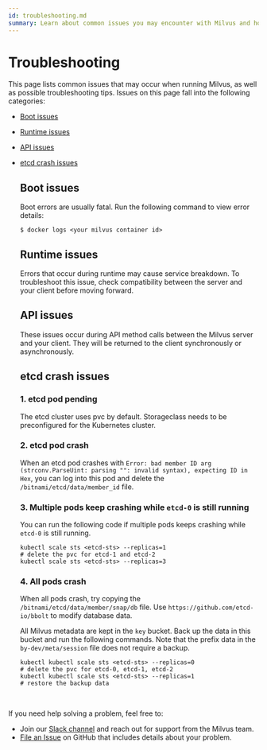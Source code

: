 ```yaml
---
id: troubleshooting.md
summary: Learn about common issues you may encounter with Milvus and how to overcome them.
---
```

# Troubleshooting
This page lists common issues that may occur when running Milvus, as well as possible troubleshooting tips. Issues on this page fall into the following categories:

- [Boot issues](troubleshooting.md#Boot-issues)
- [Runtime issues](troubleshooting.md#Runtime-issues)
- [API issues](troubleshooting.md#API-issues)
- [etcd crash issues](troubleshooting.md#etcd-crash-issues)


  ## Boot issues

  Boot errors are usually fatal. Run the following command to view error details:

  ```
  $ docker logs <your milvus container id>
  ```


  ## Runtime issues

  Errors that occur during runtime may cause service breakdown. To troubleshoot this issue, check compatibility between the server and your client before moving forward.


  ## API issues

  These issues occur during API method calls between the Milvus server and your client. They will be returned to the client synchronously or asynchronously.
  

  ## etcd crash issues
  
  ### 1. etcd pod pending

  The etcd cluster uses pvc by default. Storageclass needs to be preconfigured for the Kubernetes cluster.

  ### 2. etcd pod crash

  When an etcd pod crashes with `Error: bad member ID arg (strconv.ParseUint: parsing "": invalid syntax), expecting ID in Hex`, you can log into this pod and delete the `/bitnami/etcd/data/member_id` file.

  ### 3. Multiple pods keep crashing while `etcd-0` is still running

  You can run the following code if multiple pods keeps crashing while `etcd-0` is still running.
  
  ```
  kubectl scale sts <etcd-sts> --replicas=1
  # delete the pvc for etcd-1 and etcd-2
  kubectl scale sts <etcd-sts> --replicas=3
  ```
  
  ### 4. All pods crash
  
  When all pods crash, try copying the `/bitnami/etcd/data/member/snap/db` file. Use `https://github.com/etcd-io/bbolt` to modify database data.

  All Milvus metadata are kept in the `key` bucket. Back up the data in this bucket and run the following commands. Note that the prefix data in the `by-dev/meta/session` file does not require a backup.
  
  ```
  kubectl kubectl scale sts <etcd-sts> --replicas=0
  # delete the pvc for etcd-0, etcd-1, etcd-2
  kubectl kubectl scale sts <etcd-sts> --replicas=1
  # restore the backup data
  ```



<br/>

  If you need help solving a problem, feel free to:

  - Join our [Slack channel](https://join.slack.com/t/milvusio/shared_invite/enQtNzY1OTQ0NDI3NjMzLWNmYmM1NmNjOTQ5MGI5NDhhYmRhMGU5M2NhNzhhMDMzY2MzNDdlYjM5ODQ5MmE3ODFlYzU3YjJkNmVlNDQ2ZTk) and reach out for support from the Milvus team.
  - [File an Issue](https://github.com/milvus-io/milvus/issues/new/choose) on GitHub that includes details about your problem.

